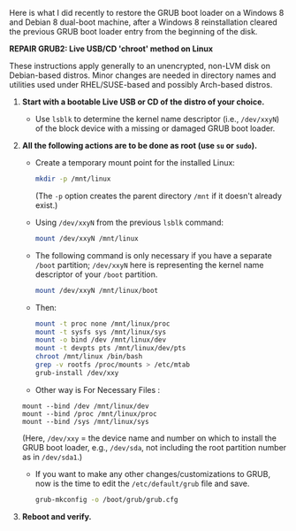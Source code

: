 
Here is what I did recently to restore the GRUB boot loader on a Windows 8 and Debian 8 dual-boot machine, after a Windows 8 reinstallation cleared the previous GRUB boot loader entry from the beginning of the disk.

**REPAIR GRUB2: Live USB/CD 'chroot' method on Linux**

These instructions apply generally to an unencrypted, non-LVM disk on Debian-based distros. Minor changes are needed in directory names and utilities used under RHEL/SUSE-based and possibly Arch-based distros.

1. **Start with a bootable Live USB or CD of the distro of your choice.**

   - Use `lsblk` to determine the kernel name descriptor (i.e., `/dev/xxyN`) of the block device with a missing or damaged GRUB boot loader.

2. **All the following actions are to be done as root (use `su` or `sudo`).**

   - Create a temporary mount point for the installed Linux:

     ```bash
     mkdir -p /mnt/linux
     ```

     (The `-p` option creates the parent directory `/mnt` if it doesn't already exist.)

   - Using `/dev/xxyN` from the previous `lsblk` command:

     ```bash
     mount /dev/xxyN /mnt/linux
     ```

   - The following command is only necessary if you have a separate `/boot` partition; `/dev/xxyN` here is representing the kernel name descriptor of your `/boot` partition.

     ```bash
     mount /dev/xxyN /mnt/linux/boot
     ```

   - Then:

     ```bash
     mount -t proc none /mnt/linux/proc
     mount -t sysfs sys /mnt/linux/sys
     mount -o bind /dev /mnt/linux/dev
     mount -t devpts pts /mnt/linux/dev/pts
     chroot /mnt/linux /bin/bash
     grep -v rootfs /proc/mounts > /etc/mtab
     grub-install /dev/xxy
     ```
   - Other way is For Necessary Files :
    ```
    mount --bind /dev /mnt/linux/dev
    mount --bind /proc /mnt/linux/proc
    mount --bind /sys /mnt/linux/sys
   ```
     (Here, `/dev/xxy` = the device name and number on which to install the GRUB boot loader, e.g., `/dev/sda`, not including the root partition number as in `/dev/sda1`.)

   - If you want to make any other changes/customizations to GRUB, now is the time to edit the `/etc/default/grub` file and save.

     ```bash
     grub-mkconfig -o /boot/grub/grub.cfg
     ```

3. **Reboot and verify.**


